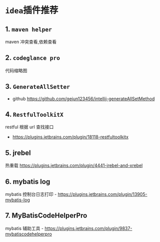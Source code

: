 # `idea`插件推荐

## 1. `maven helper`

maven 冲突查看,依赖查看

## 2. `codeglance pro`

代码缩略图

## 3. `GenerateAllSetter`

- github https://github.com/gejun123456/intellij-generateAllSetMethod

## 4. `RestfulToolkitX`
restful 根据 url 查找接口
- https://plugins.jetbrains.com/plugin/18118-restfultoolkitx

## 5. jrebel
热重载
https://plugins.jetbrains.com/plugin/4441-jrebel-and-xrebel

## 6. mybatis log
mybatis 控制台日志打印 - 
https://plugins.jetbrains.com/plugin/13905-mybatis-log

## 7.  MyBatisCodeHelperPro
mybatis 辅助工具 - https://plugins.jetbrains.com/plugin/9837-mybatiscodehelperpro